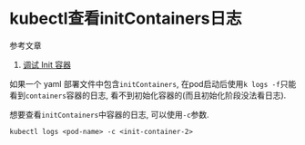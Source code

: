 # kubectl查看initContainers日志

参考文章

1. [调试 Init 容器](https://kubernetes.io/zh/docs/tasks/debug-application-cluster/debug-init-containers/)

如果一个 yaml 部署文件中包含`initContainers`, 在pod启动后使用`k logs -f`只能看到`containers`容器的日志, 看不到初始化容器的(而且初始化阶段没法看日志).

想要查看`initContainers`中容器的日志, 可以使用`-c`参数.

```
kubectl logs <pod-name> -c <init-container-2>
```
